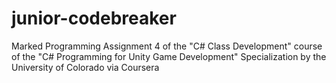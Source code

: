 # junior-codebreaker
Marked Programming Assignment 4 of the "C# Class Development" course of the "C# Programming for Unity Game Development" Specialization by the University of Colorado via Coursera
